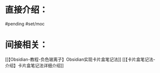 # 直接介绍：
#pending  #set/moc 
# 间接相关：
[[【Obsidian-教程-负色玻离子】Obsidian实现卡片盒笔记法]]
[[【卡片盒笔记法-介绍】卡片盒笔记法详细介绍]]
